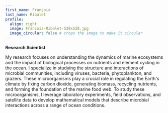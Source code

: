 ```yaml
---
first_name: François
last_name: Ribalet
profile:
  align: right
  image: Francois-Ribalet-528x528.jpg
  image_circular: false # crops the image to make it circular
---
```


**Research Scientist**  

My research focuses on understanding the dynamics of marine ecosystems and the impact of biological processes on nutrients and element cycling in the ocean. I specialize in studying the structure and interactions of microbial communities, including viruses, bacteria, phytoplankton, and grazers. These microorganisms play a crucial role in regulating the Earth's climate by fixing carbon dioxide, generating biomass, recycling nutrients, and forming the foundation of the marine food web. To study these microorganisms, I leverage laboratory experiments, field observations, and satellite data to develop mathematical models that describe microbial interactions across a range of ocean conditions.
